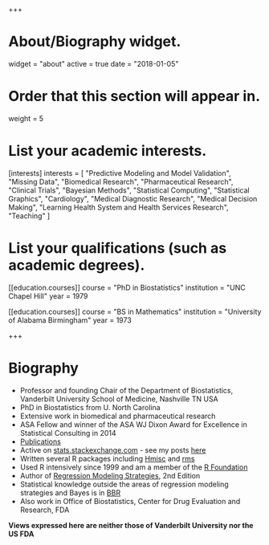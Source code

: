 +++
# About/Biography widget.
widget = "about"
active = true
date = "2018-01-05"

# Order that this section will appear in.
weight = 5

# List your academic interests.
[interests]
  interests = [
    "Predictive Modeling and Model Validation",
		"Missing Data",
		"Biomedical Research",
		"Pharmaceutical Research",
    "Clinical Trials",
    "Bayesian Methods",
		"Statistical Computing",
		"Statistical Graphics",
		"Cardiology",
		"Medical Diagnostic Research",
		"Medical Decision Making",
		"Learning Health System and Health Services Research",
		"Teaching"
  ]

# List your qualifications (such as academic degrees).
[[education.courses]]
  course = "PhD in Biostatistics"
  institution = "UNC Chapel Hill"
  year = 1979

[[education.courses]]
  course = "BS in Mathematics"
  institution = "University of Alabama Birmingham"
  year = 1973
 
+++

# Biography

* Professor and founding Chair of the Department of Biostatistics, Vanderbilt University School of Medicine, Nashville TN USA
* PhD in Biostatistics from U. North Carolina
* Extensive work in biomedical and pharmaceutical research
* ASA Fellow and winner of the ASA WJ Dixon Award for Excellence in Statistical Consulting in 2014
* [Publications](http://www.citeulike.org/user/harrelfe/author/Harrell)
* Active on [stats.stackexchange.com](http://stats.stackexchange.com) - see my posts [here](http://stats.stackexchange.com/users/4253)
* Written several R packages including [Hmisc](http://biostat.mc.vanderbilt.edu/Hmisc) and [rms](http://biostat.mc.vanderbilt.edu/Rrms)
* Used R intensively since 1999 and am a member of the [R Foundation](https://www.r-project.org/foundation)
* Author of [Regression Modeling Strategies](http://biostat.mc.vanderbilt.edu/rms), 2nd Edition</a>
* Statistical knowledge outside the areas of regression modeling strategies and Bayes is in [BBR](#links)
* Also work in Office of Biostatistics, Center for Drug Evaluation and Research, FDA

**Views expressed here are neither those of Vanderbilt University nor the US FDA**
